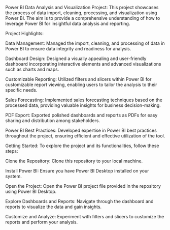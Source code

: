 Power BI Data Analysis and Visualization Project:  This project showcases the process of data import, cleaning, processing, and visualization using Power BI. The aim is to provide a comprehensive understanding of how to leverage Power BI for insightful data analysis and reporting.

Project Highlights:

Data Management:
Managed the import, cleaning, and processing of data in Power BI to ensure data integrity and readiness for analysis.

Dashboard Design:
Designed a visually appealing and user-friendly dashboard incorporating interactive elements and advanced visualizations such as charts and maps.

Customizable Reporting: 
Utilized filters and slicers within Power BI for customizable report viewing, enabling users to tailor the analysis to their specific needs.

Sales Forecasting: 
Implemented sales forecasting techniques based on the processed data, providing valuable insights for business decision-making.

PDF Export: 
Exported polished dashboards and reports as PDFs for easy sharing and distribution among stakeholders.

Power BI Best Practices:
Developed expertise in Power BI best practices throughout the project, ensuring efficient and effective utilization of the tool.

Getting Started:
To explore the project and its functionalities, follow these steps:

Clone the Repository:
Clone this repository to your local machine.

Install Power BI: 
Ensure you have Power BI Desktop installed on your system.

Open the Project:
Open the Power BI project file provided in the repository using Power BI Desktop.

Explore Dashboards and Reports: 
Navigate through the dashboard and reports to visualize the data and gain insights.

Customize and Analyze:
Experiment with filters and slicers to customize the reports and perform your analysis.


